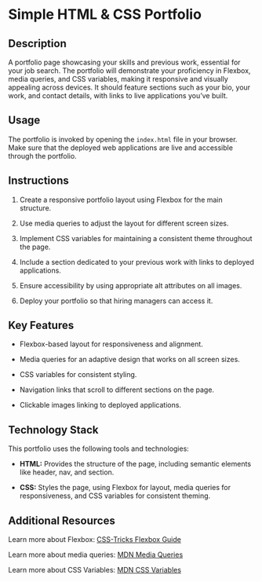 # Simple HTML & CSS Portfolio

## Description

A portfolio page showcasing your skills and previous work, essential for your job search. The portfolio will demonstrate your proficiency in Flexbox, media queries, and CSS variables, making it responsive and visually appealing across devices. It should feature sections such as your bio, your work, and contact details, with links to live applications you’ve built.

## Usage

The portfolio is invoked by opening the `index.html` file in your browser. Make sure that the deployed web applications are live and accessible through the portfolio.

## Instructions

1. Create a responsive portfolio layout using Flexbox for the main structure.

2. Use media queries to adjust the layout for different screen sizes.

3. Implement CSS variables for maintaining a consistent theme throughout the page.

4. Include a section dedicated to your previous work with links to deployed applications.

5. Ensure accessibility by using appropriate alt attributes on all images.

6. Deploy your portfolio so that hiring managers can access it.

## Key Features

* Flexbox-based layout for responsiveness and alignment.

* Media queries for an adaptive design that works on all screen sizes.

* CSS variables for consistent styling.

* Navigation links that scroll to different sections on the page.

* Clickable images linking to deployed applications.

## Technology Stack

This portfolio uses the following tools and technologies:

* **HTML:** Provides the structure of the page, including semantic elements like header, nav, and section.

* **CSS:** Styles the page, using Flexbox for layout, media queries for responsiveness, and CSS variables for consistent theming.

## Additional Resources

Learn more about Flexbox: [CSS-Tricks Flexbox Guide](https://css-tricks.com/snippets/css/a-guide-to-flexbox/)

Learn more about media queries: [MDN Media Queries](https://developer.mozilla.org/en-US/docs/Web/CSS/Media_Queries)

Learn more about CSS Variables: [MDN CSS Variables](https://developer.mozilla.org/en-US/docs/Web/CSS/var)
